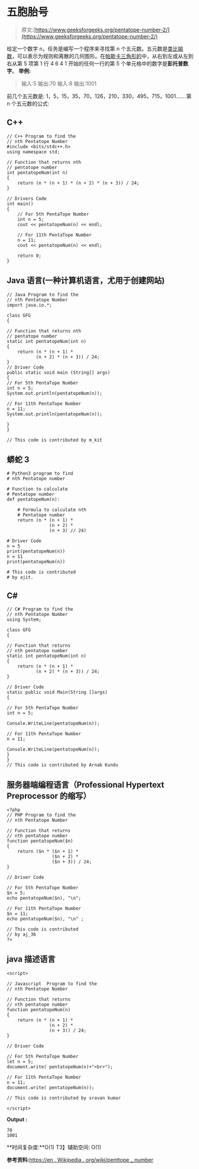 # 五胞胎号

> 原文:[https://www.geeksforgeeks.org/pentatope-number-2/](https://www.geeksforgeeks.org/pentatope-number-2/)

给定一个数字 n，任务是编写一个程序来寻找第 n 个五元数。五元数是[类比喻数](https://en.wikipedia.org/wiki/Figurate_number)，可以表示为规则和离散的几何图形。在[帕斯卡三角形的](https://en.wikipedia.org/wiki/Pascal%27s_triangle)中，从右到左或从左到右从第 5 项第 1 行 4 6 4 1 开始的任何一行的第 5 个单元格中的数字是**彭托普数字**。
**举例:**

> 输入:5
> 输出:70
> 输入:8
> 输出:1001

前几个五元数是:
1，5，15，35，70，126，210，330，495，715，1001……
第 n 个五元数的公式:

## C++

```
// C++ Program to find the
// nth Pentatope Number
#include <bits/stdc++.h>
using namespace std;

// Function that returns nth
// pentatope number
int pentatopeNum(int n)
{
    return (n * (n + 1) * (n + 2) * (n + 3)) / 24;
}

// Drivers Code
int main()
{
    // For 5th PentaTope Number
    int n = 5;
    cout << pentatopeNum(n) << endl;

    // For 11th PentaTope Number
    n = 11;
    cout << pentatopeNum(n) << endl;

    return 0;
}
```

## Java 语言(一种计算机语言，尤用于创建网站)

```
// Java Program to find the
// nth Pentatope Number
import java.io.*;

class GFG
{

// Function that returns nth
// pentatope number
static int pentatopeNum(int n)
{
    return (n * (n + 1) *
           (n + 2) * (n + 3)) / 24;
}
// Driver Code
public static void main (String[] args)
{
// For 5th PentaTope Number
int n = 5;
System.out.println(pentatopeNum(n));

// For 11th PentaTope Number
n = 11;
System.out.println(pentatopeNum(n));

}
}

// This code is contributed by m_kit
```

## 蟒蛇 3

```
# Python3 program to find
# nth Pentatope number

# Function to calculate
# Pentatope number
def pentatopeNum(n):

    # Formula to calculate nth
    # Pentatope number
    return (n * (n + 1) *
                (n + 2) *
                (n + 3) // 24)

# Driver Code
n = 5
print(pentatopeNum(n))
n = 11
print(pentatopeNum(n))

# This code is contributed
# by ajit.
```

## C#

```
// C# Program to find the
// nth Pentatope Number
using System;

class GFG
{

// Function that returns
// nth pentatope number
static int pentatopeNum(int n)
{
    return (n * (n + 1) *
           (n + 2) * (n + 3)) / 24;
}

// Driver Code
static public void Main(String []args)
{

// For 5th PentaTope Number
int n = 5;

Console.WriteLine(pentatopeNum(n));

// For 11th PentaTope Number
n = 11;

Console.WriteLine(pentatopeNum(n));
}
}
// This code is contributed by Arnab Kundu
```

## 服务器端编程语言（Professional Hypertext Preprocessor 的缩写）

```
<?php
// PHP Program to find the
// nth Pentatope Number

// Function that returns
// nth pentatope number
function pentatopeNum($n)
{
    return ($n * ($n + 1) *
                 ($n + 2) *
                 ($n + 3)) / 24;
}

// Driver Code

// For 5th PentaTope Number
$n = 5;
echo pentatopeNum($n), "\n";

// For 11th PentaTope Number
$n = 11;
echo pentatopeNum($n), "\n" ;

// This code is contributed
// by aj_36
?>
```

## java 描述语言

```
<script>

// Javascript  Program to find the
// nth Pentatope Number

// Function that returns
// nth pentatope number
function pentatopeNum(n)
{
    return (n * (n + 1) *
                (n + 2) *
                (n + 3)) / 24;
}

// Driver Code

// For 5th PentaTope Number
let n = 5;
document.write( pentatopeNum(n)+"<br>");

// For 11th PentaTope Number
n = 11;
document.write( pentatopeNum(n));

// This code is contributed by sravan kumar

</script>
```

**Output :** 

```
70
1001
```

**时间复杂度:**O(1)
T3】辅助空间: O(1)

**参考资料:**[https://en . Wikipedia . org/wiki/penttope _ number](https://en.wikipedia.org/wiki/Pentatope_number)